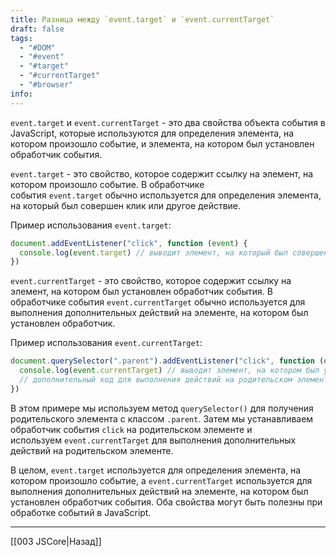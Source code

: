 ```yaml
---
title: Разница между `event.target` и `event.currentTarget`
draft: false
tags:
  - "#DOM"
  - "#event"
  - "#target"
  - "#currentTarget"
  - "#browser"
info:
---
```

`event.target` и `event.currentTarget` - это два свойства объекта события в JavaScript, которые используются для определения элемента, на котором произошло событие, и элемента, на котором был установлен обработчик события.

`event.target` - это свойство, которое содержит ссылку на элемент, на котором произошло событие. В обработчике события `event.target` обычно используется для определения элемента, на который был совершен клик или другое действие.

Пример использования `event.target`:

```javascript
document.addEventListener("click", function (event) {
  console.log(event.target) // выводит элемент, на который был совершен клик
})
```

`event.currentTarget` - это свойство, которое содержит ссылку на элемент, на котором был установлен обработчик события. В обработчике события `event.currentTarget` обычно используется для выполнения дополнительных действий на элементе, на котором был установлен обработчик.

Пример использования `event.currentTarget`:

```javascript
document.querySelector(".parent").addEventListener("click", function (event) {
  console.log(event.currentTarget) // выводит элемент, на котором был установлен обработчик
  // дополнительный код для выполнения действий на родительском элементе
})
```

В этом примере мы используем метод `querySelector()` для получения родительского элемента с классом `.parent`. Затем мы устанавливаем обработчик события `click` на родительском элементе и используем `event.currentTarget` для выполнения дополнительных действий на родительском элементе.

В целом, `event.target` используется для определения элемента, на котором произошло событие, а `event.currentTarget` используется для выполнения дополнительных действий на элементе, на котором был установлен обработчик события. Оба свойства могут быть полезны при обработке событий в JavaScript.

---

[[003 JSCore|Назад]]